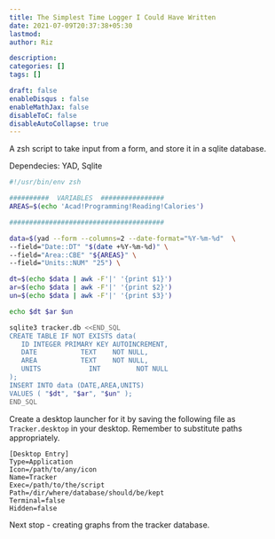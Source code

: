 ```yaml
---
title: The Simplest Time Logger I Could Have Written
date: 2021-07-09T20:37:38+05:30
lastmod: 
author: Riz

description: 
categories: []
tags: []

draft: false
enableDisqus : false
enableMathJax: false
disableToC: false
disableAutoCollapse: true
---
```


A zsh script to take input from a form, and store it in a sqlite database.

Dependecies: YAD, Sqlite

```zsh
#!/usr/bin/env zsh

##########  VARIABLES  ################
AREAS=$(echo 'Acad!Programming!Reading!Calories')

#######################################

data=$(yad --form --columns=2 --date-format="%Y-%m-%d"  \
--field="Date::DT" "$(date +%Y-%m-%d)" \
--field="Area::CBE" "${AREAS}" \
--field="Units::NUM" "25") \

dt=$(echo $data | awk -F'|' '{print $1}')
ar=$(echo $data | awk -F'|' '{print $2}')
un=$(echo $data | awk -F'|' '{print $3}')

echo $dt $ar $un

sqlite3 tracker.db <<END_SQL
CREATE TABLE IF NOT EXISTS data(
   ID INTEGER PRIMARY KEY AUTOINCREMENT,
   DATE           TEXT    NOT NULL,
   AREA           TEXT    NOT NULL,
   UNITS        	INT 		NOT NULL
);
INSERT INTO data (DATE,AREA,UNITS)
VALUES ( "$dt", "$ar", "$un" );
END_SQL
```

Create a desktop launcher for it by saving the following file as `Tracker.desktop` in your desktop. Remember to substitute paths appropriately.

```
[Desktop Entry]
Type=Application
Icon=/path/to/any/icon
Name=Tracker
Exec=/path/to/the/script
Path=/dir/where/database/should/be/kept
Terminal=false
Hidden=false
```

Next stop - creating graphs from the tracker database.